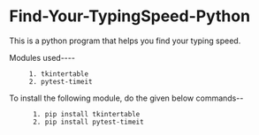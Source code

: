# Find-Your-TypingSpeed-Python
This is a python program that helps you find your typing speed. 

Modules used----

         1. tkintertable 
         2. pytest-timeit
         
To install the following module, do the given below commands--

          1. pip install tkintertable
          2. pip install pytest-timeit
          
         
